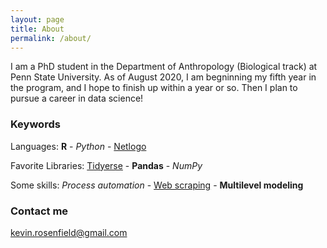 ```yaml
---
layout: page
title: About
permalink: /about/
---
```


I am  a PhD student in the Department of Anthropology (Biological track) at Penn State University. As of August 2020, I am begninning my fifth year in the program, and I hope to finish up within a year or so. Then I plan to pursue a career in data science!

### Keywords
Languages: <b>R</b> - <i>Python</i> - <u>Netlogo</u>  
<p>Favorite Libraries: <u>Tidyerse</u> - <b>Pandas</b> - <i>NumPy</i></p> 
<p><p>Some skills: <i>Process automation</i> - <u>Web scraping</u> - <b>Multilevel modeling</b></p></p>

### Contact me

[kevin.rosenfield@gmail.com](mailto:kevin.rosenfield@gmail.com)
